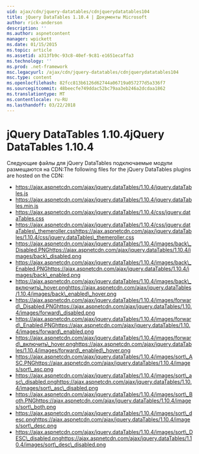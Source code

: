 ```yaml
---
uid: ajax/cdn/jquery-datatables/cdnjquerydatatables104
title: jQuery DataTables 1.10.4 | Документы Microsoft
author: rick-anderson
description: ''
ms.author: aspnetcontent
manager: wpickett
ms.date: 01/15/2015
ms.topic: article
ms.assetid: a313fb9c-93c8-40ef-9c81-e1651ecaffa3
ms.technology: ''
ms.prod: .net-framework
msc.legacyurl: /ajax/cdn/jquery-datatables/cdnjquerydatatables104
msc.type: content
ms.openlocfilehash: 82fcc813b6126d62744a06719a057277d5a336f7
ms.sourcegitcommit: 48beecfe749ddac52bc79aa3eb246a2dcdaa1862
ms.translationtype: MT
ms.contentlocale: ru-RU
ms.lasthandoff: 03/22/2018
---
```

<a name="jquery-datatables-1104"></a><span data-ttu-id="82fb8-102">jQuery DataTables 1.10.4</span><span class="sxs-lookup"><span data-stu-id="82fb8-102">jQuery DataTables 1.10.4</span></span>
====================
<span data-ttu-id="82fb8-103">Следующие файлы для jQuery DataTables подключаемые модули размещаются на CDN:</span><span class="sxs-lookup"><span data-stu-id="82fb8-103">The following files for the jQuery DataTables plugins are hosted on the CDN:</span></span>

- https://ajax.aspnetcdn.com/ajax/jquery.dataTables/1.10.4/jquery.dataTables.js
- https://ajax.aspnetcdn.com/ajax/jquery.dataTables/1.10.4/jquery.dataTables.min.js
- https://ajax.aspnetcdn.com/ajax/jquery.dataTables/1.10.4/css/jquery.dataTables.css
- <span data-ttu-id="82fb8-104">https://ajax.aspnetcdn.com/ajax/jquery.dataTables/1.10.4/css/jquery.dataTables\_themeroller.css</span><span class="sxs-lookup"><span data-stu-id="82fb8-104">https://ajax.aspnetcdn.com/ajax/jquery.dataTables/1.10.4/css/jquery.dataTables\_themeroller.css</span></span>
- <span data-ttu-id="82fb8-105">https://ajax.aspnetcdn.com/ajax/jquery.dataTables/1.10.4/images/back\_Disabled.PNG</span><span class="sxs-lookup"><span data-stu-id="82fb8-105">https://ajax.aspnetcdn.com/ajax/jquery.dataTables/1.10.4/images/back\_disabled.png</span></span>
- <span data-ttu-id="82fb8-106">https://ajax.aspnetcdn.com/ajax/jquery.dataTables/1.10.4/images/back\_Enabled.PNG</span><span class="sxs-lookup"><span data-stu-id="82fb8-106">https://ajax.aspnetcdn.com/ajax/jquery.dataTables/1.10.4/images/back\_enabled.png</span></span>
- <span data-ttu-id="82fb8-107">https://ajax.aspnetcdn.com/ajax/jquery.dataTables/1.10.4/images/back\_включить\_hover.png</span><span class="sxs-lookup"><span data-stu-id="82fb8-107">https://ajax.aspnetcdn.com/ajax/jquery.dataTables/1.10.4/images/back\_enabled\_hover.png</span></span>
- <span data-ttu-id="82fb8-108">https://ajax.aspnetcdn.com/ajax/jquery.dataTables/1.10.4/images/forward\_Disabled.PNG</span><span class="sxs-lookup"><span data-stu-id="82fb8-108">https://ajax.aspnetcdn.com/ajax/jquery.dataTables/1.10.4/images/forward\_disabled.png</span></span>
- <span data-ttu-id="82fb8-109">https://ajax.aspnetcdn.com/ajax/jquery.dataTables/1.10.4/images/forward\_Enabled.PNG</span><span class="sxs-lookup"><span data-stu-id="82fb8-109">https://ajax.aspnetcdn.com/ajax/jquery.dataTables/1.10.4/images/forward\_enabled.png</span></span>
- <span data-ttu-id="82fb8-110">https://ajax.aspnetcdn.com/ajax/jquery.dataTables/1.10.4/images/forward\_включить\_hover.png</span><span class="sxs-lookup"><span data-stu-id="82fb8-110">https://ajax.aspnetcdn.com/ajax/jquery.dataTables/1.10.4/images/forward\_enabled\_hover.png</span></span>
- <span data-ttu-id="82fb8-111">https://ajax.aspnetcdn.com/ajax/jquery.dataTables/1.10.4/images/sort\_ASC.PNG</span><span class="sxs-lookup"><span data-stu-id="82fb8-111">https://ajax.aspnetcdn.com/ajax/jquery.dataTables/1.10.4/images/sort\_asc.png</span></span>
- <span data-ttu-id="82fb8-112">https://ajax.aspnetcdn.com/ajax/jquery.dataTables/1.10.4/images/sort\_asc\_disabled.png</span><span class="sxs-lookup"><span data-stu-id="82fb8-112">https://ajax.aspnetcdn.com/ajax/jquery.dataTables/1.10.4/images/sort\_asc\_disabled.png</span></span>
- <span data-ttu-id="82fb8-113">https://ajax.aspnetcdn.com/ajax/jquery.dataTables/1.10.4/images/sort\_Both.PNG</span><span class="sxs-lookup"><span data-stu-id="82fb8-113">https://ajax.aspnetcdn.com/ajax/jquery.dataTables/1.10.4/images/sort\_both.png</span></span>
- <span data-ttu-id="82fb8-114">https://ajax.aspnetcdn.com/ajax/jquery.dataTables/1.10.4/images/sort\_desc.png</span><span class="sxs-lookup"><span data-stu-id="82fb8-114">https://ajax.aspnetcdn.com/ajax/jquery.dataTables/1.10.4/images/sort\_desc.png</span></span>
- <span data-ttu-id="82fb8-115">https://ajax.aspnetcdn.com/ajax/jquery.dataTables/1.10.4/images/sort\_DESC\_disabled.png</span><span class="sxs-lookup"><span data-stu-id="82fb8-115">https://ajax.aspnetcdn.com/ajax/jquery.dataTables/1.10.4/images/sort\_desc\_disabled.png</span></span>
